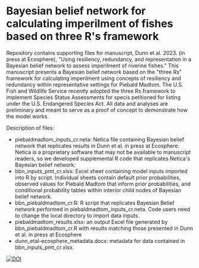 # Bayesian belief network for calculating imperilment of fishes based on three R's framework
Repository contains supporting files for manuscript, Dunn et al. 2023. (in press at Ecosphere), "Using resiliency, redundancy, and representation in a Bayesian belief network to assess imperilment of riverine fishes." This manuscript presents a Bayesian belief network based on the "three Rs" framework for calculating imperilment using concepts of resiliency and redundancy within representative settings for Piebald Madtom. The U.S. Fish and Wildlife Service recently adopted the three Rs framework to implement Species Status Assessments for specis petitioned for listing under the U.S. Endangered Species Act. All data and analyses are preliminary and meant to serve as a proof of concept to demonstrate how the model works. 

Description of files:
- piebaldmadtom_inputs_cr.neta: Netica file containing Bayesian belief network that replicates results in Dunn et al. in press at Ecosphere. Netica is a proprietary software that may not be available to manuscript readers, so we developed supplemental R code that replicates Netica's Bayesian belief network:
- bbn_inputs_pmt_cr.xlsx: Excel sheet containing model inputs imported into R by script. Individual sheets contain default prior probabilities, observed values for Piebald Madtom that inform prior probabilities, and conditional probability tables within interior child nodes of Bayesian belief network.
- bbn_piebaldmadtom_cr.R: R script that replicates Bayesian Belief network performed in piebaldmadtom_inputs_cr.neta. Code users need to change the local directory to import data inputs.
- piebaldmadtom_results.xlsx: an output Excel file generated by bbn_piebaldmadtom_cr.R with results matching those presented in Dunn et al. in press at Ecosphere
- dunn_etal-ecosphere_metadata.docx: metadata for data contained in bbn_inputs_pmt_cr.xlsx.

[![DOI](https://zenodo.org/badge/513950438.svg)](https://zenodo.org/badge/latestdoi/513950438)
